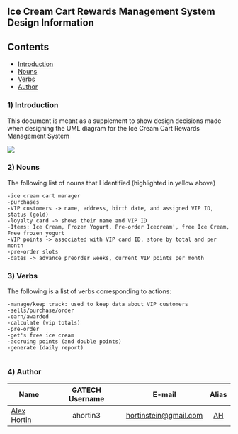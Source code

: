 ## **Ice Cream Cart Rewards Management System Design Information**

Contents
-----------------
- [Introduction](#introduction)
- [Nouns](#nouns)
- [Verbs](#verbs)
- [Author](#author)

### 1) Introduction
This document is meant as a supplement to show design decisions made when designing the UML diagram for the Ice Cream Cart Rewards Management System

![](http://i.imgur.com/3PF9lN8.png)

### 2) Nouns
The following list of nouns that I identified (highlighted in yellow above) 
``` text
-ice cream cart manager 
-purchases
-VIP customers -> name, address, birth date, and assigned VIP ID, status (gold)
-loyalty card -> shows their name and VIP ID
-Items: Ice Cream, Frozen Yogurt, Pre-order Icecream', free Ice Cream, Free frozen yogurt
-VIP points -> associated with VIP card ID, store by total and per month
-pre-order slots
-dates -> advance preorder weeks, current VIP points per month
```

### 3) Verbs
The following is a list of verbs corresponding to actions:
``` text
-manage/keep track: used to keep data about VIP customers
-sells/purchase/order
-earn/awarded
-calculate (vip totals)
-pre-order
-get's free ice cream
-accruing points (and double points)
-generate (daily report)


```

### 4) Author

| Name  				| GATECH Username		| E-mail						| Alias |
| --------------------- |:---------------------:|:-----------------------------:|:-----:| 
| [Alex Hortin](http://github.com/hortinstein) 	 		| ahortin3				| hortinstein@gmail.com  		| [AH](http://github.com/hortinstein )    |

